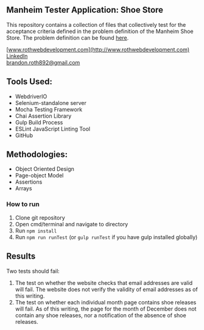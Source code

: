 ## Manheim Tester Application: Shoe Store

This repository contains a collection of files that collectively test for the acceptance criteria defined in the problem definition of the Manheim Shoe Store. The problem definition can be found [here](http://shoestore-manheim.rhcloud.com/definition).

[www.rothwebdevelopment.com](http://www.rothwebdevelopment.com) <br />
[LinkedIn](https://www.linkedin.com/in/brandon-roth-159b62130) <br />
[brandon.roth892@gmail.com](mailto:brandon.roth892@gmail.com)

## Tools Used:
* WebdriverIO
* Selenium-standalone server
* Mocha Testing Framework
* Chai Assertion Library
* Gulp Build Process
* ESLint JavaScript Linting Tool
* GitHub
  
## Methodologies:
* Object Oriented Design
* Page-object Model
* Assertions
* Arrays

### How to run
1. Clone git repository
2. Open cmd/terminal and navigate to directory
3. Run ```npm install```
4. Run ```npm run runTest``` (or ```gulp runTest``` if you have gulp installed globally)

## Results
Two tests should fail:
1. The test on whether the website checks that email addresses are valid will fail. The website does not verify the validity of email addresses as of this writing.
2. The test on whether each individual month page contains shoe releases will fail. As of this writing, the page for the month of December does not contain any shoe releases, nor a notification of the absence of shoe releases.
  
